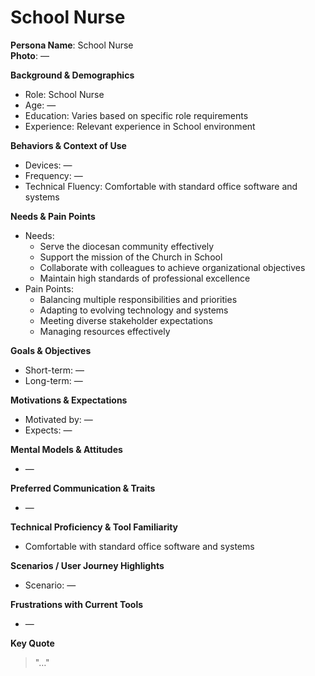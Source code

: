 # School Nurse

**Persona Name**: School Nurse  
**Photo**: —  

**Background & Demographics**  
- Role: School Nurse  
- Age: —  
- Education: Varies based on specific role requirements  
- Experience: Relevant experience in School environment  

**Behaviors & Context of Use**  
- Devices: —  
- Frequency: —  
- Technical Fluency: Comfortable with standard office software and systems  

**Needs & Pain Points**  
- Needs:  
  - Serve the diocesan community effectively  
  - Support the mission of the Church in School  
  - Collaborate with colleagues to achieve organizational objectives  
  - Maintain high standards of professional excellence  
- Pain Points:  
  - Balancing multiple responsibilities and priorities  
  - Adapting to evolving technology and systems  
  - Meeting diverse stakeholder expectations  
  - Managing resources effectively  

**Goals & Objectives**  
- Short-term: —  
- Long-term: —  

**Motivations & Expectations**  
- Motivated by: —  
- Expects: —  

**Mental Models & Attitudes**  
- —  

**Preferred Communication & Traits**  
- —  

**Technical Proficiency & Tool Familiarity**  
- Comfortable with standard office software and systems  

**Scenarios / User Journey Highlights**  
- Scenario: —  

**Frustrations with Current Tools**  
- —  

**Key Quote**  
> "…"  